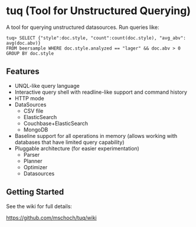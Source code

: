 # tuq (Tool for Unstructured Querying)

A tool for querying unstructured datasources.  Run queries like:

```
tuq> SELECT {"style":doc.style, "count":count(doc.style), "avg_abv": avg(doc.abv)} 
FROM beersample WHERE doc.style.analyzed == "lager" && doc.abv > 0 GROUP BY doc.style
```

## Features
* UNQL-like query language
* Interactive query shell with readline-like support and command history
* HTTP mode
* DataSources
  * CSV file
  * ElasticSearch
  * Couchbase+ElasticSearch
  * MongoDB
* Baseline support for all operations in memory (allows working with databases that have limited query capability)
* Pluggable architecture (for easier experimentation)
  * Parser
  * Planner
  * Optimizer
  * Datasources

## Getting Started

See the wiki for full details:

https://github.com/mschoch/tuq/wiki
